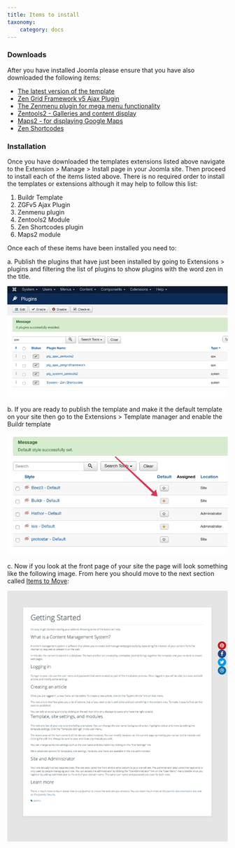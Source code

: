 ```yaml
---
title: Items to install
taxonomy:
    category: docs
---
```


### Downloads
After you have installed Joomla please ensure that you have also downloaded the following items:


- <a href="http://www.joomlabamboo.com/downloads/template-downloads?param=buildr">The latest version of the template</a>
- <a href="http://www.joomlabamboo.com/download-document/717-zen-grid-framework-ajax-plugin">Zen Grid Framework v5 Ajax Plugin</a>
- <a href="http://joomlabamboo.com/index.php?option=com_docman&task=doc_download&gid=694&Itemid=">The Zenmenu plugin for mega menu functionality</a>
- <a href="http://joomlabamboo.com/index.php?option=com_docman&task=doc_download&gid=706&Itemid=">Zentools2 - Galleries and content display</a>
- <a href="http://joomlabamboo.com/index.php?option=com_docman&task=doc_download&gid=677&Itemid=">Maps2 - for displaying Google Maps</a>
- <a href="http://joomlabamboo.com/index.php?option=com_docman&task=doc_download&gid=695&Itemid=">Zen Shortcodes</a>


### Installation

Once you have downloaded the templates extensions listed above navigate to the Extension > Manage > Install page in your Joomla site. Then proceed to install each of the items listed above. There is no required order to install the templates or extensions although it may help to follow this list:

1. Buildr Template
2. ZGFv5 Ajax Plugin
3. Zenmenu plugin
4. Zentools2 Module
5. Zen Shortcodes plugin
6. Maps2 module

Once each of these items have been installed you need to:

a. Publish the plugins that have just been installed by going to Extensions > plugins and filtering the list of plugins to show plugins with the word zen in the title.

![Publish Zen Plugins](zen-plugins.png 'Zen Plugins')

b. If you are ready to publish the template and make it the default template on your site then go to the Extensions > Template manager and enable the Buildr template

![Publish Template](publish-template.png 'Publish Template')

c. Now if you look at the front page of your site the page will look something like the following image. From here you should move to the next section called [Items to Move](../items-to-move):

![Publish Template](blank.jpg 'Fresh Start')